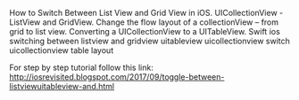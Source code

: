 
How to Switch Between List View and Grid View in iOS.
UICollectionView - ListView and GridView.
Change the flow layout of a collectionView – from grid to list view.
Converting a UICollectionView to a UITableView.
Swift ios switching between listview and gridview
uitableview uicollectionview switch
uicollectionview table layout

For step by step tutorial follow this link: http://iosrevisited.blogspot.com/2017/09/toggle-between-listviewuitableview-and.html
